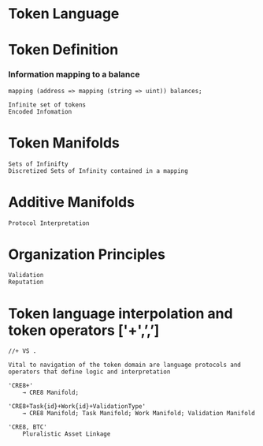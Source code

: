 # Token Language

# Token Definition
### Information mapping to a balance

```
mapping (address => mapping (string => uint)) balances;
```

	Infinite set of tokens
	Encoded Infomation


# Token Manifolds

	Sets of Infinifty
	Discretized Sets of Infinity contained in a mapping

# Additive Manifolds

	Protocol Interpretation

# Organization Principles

	Validation 
	Reputation

# Token language interpolation and token operators ['+',’,’]

	//+ VS .

	Vital to navigation of the token domain are language protocols and operators that define logic and interpretation

	'CRE8+'
		→ CRE8 Manifold;

	'CRE8+Task{id}+Work{id}+ValidationType'
		→ CRE8 Manifold; Task Manifold; Work Manifold; Validation Manifold

	'CRE8, BTC'
		Pluralistic Asset Linkage
